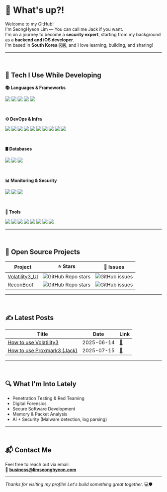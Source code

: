 # 👋 What's up?!

Welcome to my GitHub!  
I'm SeongHyeon Lim — You can call me Jack if you want.  
I'm on a journey to become a **security expert**, starting from my background as a **backend and iOS developer**.  
I'm based in **South Korea 🇰🇷**, and I love learning, building, and sharing!

---
</br>

## 🚀 Tech I Use While Developing

**📚 Languages & Frameworks**
<p>
  <img src="https://img.shields.io/badge/Swift-F05138?style=for-the-badge&logo=swift&logoColor=white"/>
  <img src="https://img.shields.io/badge/Python-3776AB?style=for-the-badge&logo=python&logoColor=white"/>
  <img src="https://img.shields.io/badge/FastAPI-009688?style=for-the-badge&logo=fastapi&logoColor=white"/>
  <img src="https://img.shields.io/badge/SwiftUI-FA7343?style=for-the-badge&logo=swift&logoColor=white"/>
  <img src="https://img.shields.io/badge/AppKit(NSKit)-000000?style=for-the-badge&logo=apple&logoColor=white"/>
</p></br>


**⚙️ DevOps & Infra**
<p>
  <img src="https://img.shields.io/badge/Redis-DC382D?style=for-the-badge&logo=redis&logoColor=white"/>
  <img src="https://img.shields.io/badge/Linux-FCC624?style=for-the-badge&logo=linux&logoColor=black"/>
  <img src="https://img.shields.io/badge/GitHub_Actions-2088FF?style=for-the-badge&logo=github-actions&logoColor=white"/>
  <img src="https://img.shields.io/badge/Docker-2496ED?style=for-the-badge&logo=docker&logoColor=white"/>
  <img src="https://img.shields.io/badge/Nginx-009639?style=for-the-badge&logo=nginx&logoColor=white"/>
  <img src="https://img.shields.io/badge/AWS_EC2-FF9900?style=for-the-badge&logo=amazon-aws&logoColor=white"/>
  <img src="https://img.shields.io/badge/AWS_KMS-FF9900?style=for-the-badge&logo=amazon-aws&logoColor=white"/>
  <img src="https://img.shields.io/badge/AWS_RDS-527FFF?style=for-the-badge&logo=amazon-aws&logoColor=white"/>
  <img src="https://img.shields.io/badge/AWS_S3-569A31?style=for-the-badge&logo=amazon-aws&logoColor=white"/>
  <img src="https://img.shields.io/badge/API_Gateway-FF4F00?style=for-the-badge&logo=amazon-api-gateway&logoColor=white"/>
</p></br>

**🛢️ Databases**
<p>
  <img src="https://img.shields.io/badge/PostgreSQL-4169E1?style=for-the-badge&logo=postgresql&logoColor=white"/>
  <img src="https://img.shields.io/badge/MongoDB-47A248?style=for-the-badge&logo=mongodb&logoColor=white"/>
  <img src="https://img.shields.io/badge/DynamoDB-4053D6?style=for-the-badge&logo=amazon-dynamodb&logoColor=white"/>
</p></br>

**📊 Monitoring & Security**
<p>
  <img src="https://img.shields.io/badge/Grafana-F46800?style=for-the-badge&logo=grafana&logoColor=white"/>
  <img src="https://img.shields.io/badge/Prometheus-E6522C?style=for-the-badge&logo=prometheus&logoColor=white"/>
  <img src="https://img.shields.io/badge/n8n-FF6A3A?style=for-the-badge&logo=n8n&logoColor=white"/>
</p></br>

**🧰 Tools**
<p>
  <img src="https://img.shields.io/badge/PyCharm-000000?style=for-the-badge&logo=pycharm&logoColor=white"/>
  <img src="https://img.shields.io/badge/VSCode-007ACC?style=for-the-badge&logo=visual-studio-code&logoColor=white"/>
  <img src="https://img.shields.io/badge/Figma-F24E1E?style=for-the-badge&logo=figma&logoColor=white"/>
  <img src="https://img.shields.io/badge/Notion-000000?style=for-the-badge&logo=notion&logoColor=white"/>
  <img src="https://img.shields.io/badge/Git-F05032?style=for-the-badge&logo=git&logoColor=white"/>
  <img src="https://img.shields.io/badge/Brave-FB542B?style=for-the-badge&logo=brave&logoColor=white"/>
  <img src="https://img.shields.io/badge/macOS-000000?style=for-the-badge&logo=apple&logoColor=white"/>
  <img src="https://img.shields.io/badge/Google%20Apps%20Script-4285F4?style=for-the-badge&logo=google&logoColor=white"/>
</p>


---
</br>

## 🌟 Open Source Projects

| Project | ⭐ Stars | 🐛 Issues |
|--------|--------|--------|
| [Volatility3_UI](https://github.com/LimSeongHyeon/Volatility3_UI) | ![GitHub Repo stars](https://img.shields.io/github/stars/LimSeongHyeon/Volatility3_UI?style=social) | ![GitHub issues](https://img.shields.io/github/issues/LimSeongHyeon/Volatility3_UI) |
| [ReconBoot](https://github.com/LimSeongHyeon/ReconBoot) | ![GitHub Repo stars](https://img.shields.io/github/stars/LimSeongHyeon/ReconBoot?style=social) | ![GitHub issues](https://img.shields.io/github/issues/LimSeongHyeon/ReconBoot) |


---
</br>

## ✍️ Latest Posts
| Title | Date | Link |
|-------|------|------|
| [How to use Volatility3](https://blog.limseonghyeon.com/entry/Volatility-3) | 2025-06-14 | [🔗](https://blog.limseonghyeon.com/entry/Volatility-3) |
| [How to use Proxmark3 (Jack)](https://blog.limseonghyeon.com/entry/Proxmark3) | 2025-07-15 | [🔗](https://blog.limseonghyeon.com/entry/Proxmark3) |

---
</br>

## 🔍 What I'm Into Lately

- Penetration Testing & Red Teaming  
- Digital Forensics  
- Secure Software Development  
- Memory & Packet Analysis  
- AI + Security (Malware detection, log parsing)

---
</br>

## 📬 Contact Me

Feel free to reach out via email:  
📮 **business@limseonghyeon.com**

---

_Thanks for visiting my profile! Let's build something great together._ 💻🛡️
